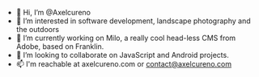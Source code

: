 - 👋 Hi, I’m @Axelcureno
- 👀 I’m interested in software development, landscape photography and the outdoors
- 🌱 I’m currently working on Milo, a really cool head-less CMS from Adobe, based on Franklin.
- 💞️ I’m looking to collaborate on JavaScript and Android projects.
- 📫 I'm reachable at axelcureno.com or contact@axelcureno.com

<!---
Axelcureno/Axelcureno is a ✨ special ✨ repository because its `README.md` (this file) appears on your GitHub profile.
You can click the Preview link to take a look at your changes.
--->
